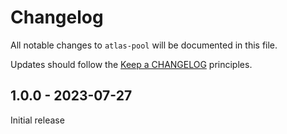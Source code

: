 # Changelog

All notable changes to `atlas-pool` will be documented in this file.

Updates should follow the [Keep a CHANGELOG](http://keepachangelog.com/) principles.

<!-- ## NEXT - YYYY-MM-DD

### Added
- Nothing

### Deprecated
- Nothing

### Fixed
- Nothing

### Removed
- Nothing

### Security
- Nothing -->

## 1.0.0 - 2023-07-27

Initial release
